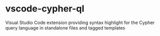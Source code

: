 # vscode-cypher-ql
Visual Studio Code extension providing syntax highlight for the Cypher query language in standalone files and tagged templates
